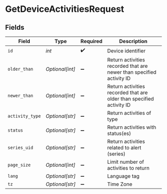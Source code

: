 # GetDeviceActivitiesRequest


## Fields

| Field                                                                | Type                                                                 | Required                                                             | Description                                                          |
| -------------------------------------------------------------------- | -------------------------------------------------------------------- | -------------------------------------------------------------------- | -------------------------------------------------------------------- |
| `id`                                                                 | *int*                                                                | :heavy_check_mark:                                                   | Device identifier                                                    |
| `older_than`                                                         | *Optional[int]*                                                      | :heavy_minus_sign:                                                   | Return activities recorded that are newer than specified activity ID |
| `newer_than`                                                         | *Optional[int]*                                                      | :heavy_minus_sign:                                                   | Return activities recorded that are older than specified activity ID |
| `activity_type`                                                      | *Optional[str]*                                                      | :heavy_minus_sign:                                                   | Return activities of type                                            |
| `status`                                                             | *Optional[str]*                                                      | :heavy_minus_sign:                                                   | Return activities with status(es)                                    |
| `series_uid`                                                         | *Optional[str]*                                                      | :heavy_minus_sign:                                                   | Return activities related to alert (series)                          |
| `page_size`                                                          | *Optional[int]*                                                      | :heavy_minus_sign:                                                   | Limit number of activities to return                                 |
| `lang`                                                               | *Optional[str]*                                                      | :heavy_minus_sign:                                                   | Language tag                                                         |
| `tz`                                                                 | *Optional[str]*                                                      | :heavy_minus_sign:                                                   | Time Zone                                                            |